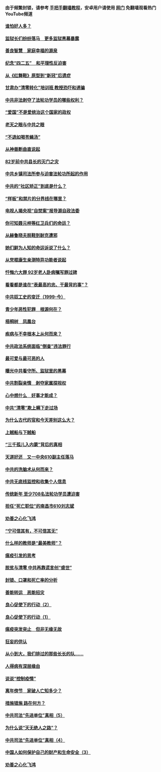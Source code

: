 #### 由于频繁封锁，请参考 [手把手翻墙教程](https://github.com/gfw-breaker/guides/wiki/)，安卓用户请使用 [网门](https://github.com/gfw-breaker/nogfw/blob/master/dl.md?t=04261900) 免翻墙观看热门YouTube频道 

#### [谁怕好人多？](../pages/19/423774.md?t=04261900) 

#### [监狱长们纷纷落马　更多监狱黑幕暴露](../pages/19/423787.md?t=04261900) 

#### [善良智慧　家庭幸福的源泉](../pages/19/423632.md?t=04261900) 

#### [纪念“四二五”　和平理性反迫害](../pages/19/423660.md?t=04261900) 

#### [从《红舞鞋》原型到“新冠”后遗症](../pages/19/423509.md?t=04261900) 

#### [甘肃办“清零转化”培训班 教授恐吓和诱骗](../pages/19/423498.md?t=04261900) 

#### [中共非法剥夺了法轮功学员的哪些权利？](../pages/19/423392.md?t=04261900) 

#### [“爱国”不是爱统治这个国家的政权](../pages/19/423029.md?t=04261900) 

#### [老天之眼与中共之眼](../pages/19/423378.md?t=04261900) 

#### [“不退如喝苍蝇汤”](../pages/19/423287.md?t=04261900) 

#### [从神兽断曲直说起](../pages/19/423201.md?t=04261900) 

#### [82岁前中共县长的灭门之灾](../pages/19/423055.md?t=04261900) 

#### [中共乡镇司法所参与迫害法轮功所起的作用](../pages/19/423064.md?t=04261900) 

#### [中共的“社区矫正”到底是什么？](../pages/19/422870.md?t=04261900) 

#### [“样板”和禁片的分界线在哪里？](../pages/19/422704.md?t=04261900) 

#### [电视人揭央视“自焚案”报导源自政法委](../pages/19/422770.md?t=04261900) 

#### [你可知聂元梓等红卫兵们的命运？](../pages/19/422848.md?t=04261900) 

#### [从赫鲁晓夫脱鞋到耐克遭邪](../pages/19/422826.md?t=04261900) 

#### [她们鲜为人知的命运诉说了什么？](../pages/19/422754.md?t=04261900) 

#### [从党棍康生亲测特异功能者说起](../pages/19/422657.md?t=04261900) 

#### [忏悔六大罪 92岁老人卧病嘱写罪过碑](../pages/19/422750.md?t=04261900) 

#### [看看都是谁在“表最高的忠、干最背的事”？](../pages/19/422703.md?t=04261900) 

#### [中共奴工史的变迁（1999-今）](../pages/19/422656.md?t=04261900) 

#### [青少年恶性犯罪　根源何在？](../pages/19/422449.md?t=04261900) 

#### [梧桐树　凤凰台](../pages/19/422442.md?t=04261900) 

#### [疾病与不幸根本上从何而来？](../pages/19/422438.md?t=04261900) 

#### [中共政法系统面临“倒查”违法罪行](../pages/19/422497.md?t=04261900) 

#### [最可爱与最可恶的人](../pages/19/422448.md?t=04261900) 

#### [曝光中共看守所、监狱里的黑幕](../pages/19/422390.md?t=04261900) 

#### [中共割裂亲情　剥夺家属探视权](../pages/19/422364.md?t=04261900) 

#### [心中想什么　好事才能成？](../pages/19/422318.md?t=04261900) 

#### [中共“清零”欺上瞒下走过场](../pages/19/422306.md?t=04261900) 

#### [为什么古代的官和今天差别这么大？](../pages/19/422228.md?t=04261900) 

#### [上贼船与下贼船](../pages/19/422276.md?t=04261900) 

#### [“三千孤儿入内蒙”背后的真相](../pages/19/422229.md?t=04261900) 

#### [天道好还　又一中央610副主任落马](../pages/19/422155.md?t=04261900) 

#### [中共的洗脑术从何而来？](../pages/19/422154.md?t=04261900) 

#### [中共无底线监控和收集个人信息](../pages/19/422039.md?t=04261900) 

#### [传统新年 至少708名法轮功学员遭迫害](../pages/19/421946.md?t=04261900) 

#### [担任“死亡职位”的南昌市610刘志斌](../pages/19/421957.md?t=04261900) 

#### [劝善之心化飞鸿](../pages/19/421164.md?t=04261900) 

#### [“宁可信其有，不可信其无”](../pages/19/421691.md?t=04261900) 

#### [什么样的教师是“最美教师”？](../pages/19/421755.md?t=04261900) 

#### [瘟疫引发的思考](../pages/19/421594.md?t=04261900) 

#### [脱贫与清零 中共再靠谎言创“盛世”](../pages/19/421590.md?t=04261900) 

#### [封锁、口罩和死亡率的分析](../pages/19/421495.md?t=04261900) 

#### [善能转运　恶能招灾](../pages/19/421334.md?t=04261900) 

#### [良心促使下的行动（2）](../pages/19/421361.md?t=04261900) 

#### [良心促使下的行动（1）](../pages/19/421302.md?t=04261900) 

#### [瘟疫突发突止　但非无缘无故](../pages/19/421281.md?t=04261900) 

#### [狂妄的供认](../pages/19/421199.md?t=04261900) 

#### [从小到大，我们排过的那些长长的队……](../pages/19/421243.md?t=04261900) 

#### [人得病有深层缘由](../pages/19/420864.md?t=04261900) 

#### [说说“控制疫情”](../pages/19/420831.md?t=04261900) 

#### [离年傍节　家破人亡知多少？](../pages/19/420563.md?t=04261900) 

#### [措施错施  路在何方？](../pages/19/420076.md?t=04261900) 

#### [中共司法“先进单位”真相（5）](../pages/19/419453.md?t=04261900) 

#### [为什么说“天无绝人之路”？](../pages/19/419618.md?t=04261900) 

#### [中共司法“先进单位”真相（4）](../pages/19/419452.md?t=04261900) 

#### [中国人如何保护自己的财产和生命安全（3）](../pages/19/419405.md?t=04261900) 

#### [劝善之心化飞鸿](../pages/19/418758.md?t=04261900) 

